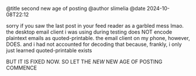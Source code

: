@title second new age of posting @author slimelia @date 2024-10-08T22:12

sorry if you saw the last post in your feed reader as a garbled mess lmao. the desktop email client i was using during testing does NOT encode plaintext emails as quoted-printable. the email client on my phone, however, DOES. and i had not accounted for decoding that because, frankly, i only just learned quoted-printable exists

BUT IT IS FIXED NOW. SO LET THE *NEW* NEW AGE OF POSTING COMMENCE
